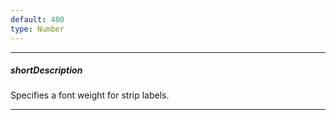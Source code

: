 ```yaml
---
default: 400
type: Number
---
```

---
##### shortDescription
Specifies a font weight for strip labels.

---
